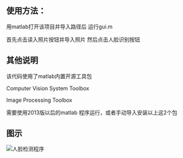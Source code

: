 
## 使用方法：

用matlab打开该项目并导入路径后 运行gui.m

首先点击读入照片按钮并导入照片 然后点击人脸识别按钮


## 其他说明
该代码使用了matlab内置开源工具包

Computer Vision System Toolbox 

Image Processing Toolbox

需要使用2013版以后的matlab 程序运行，或者手动导入安装以上这2个包

## 图示
![人脸检测程序][1]

  


  [1]: http://oevwfwaro.bkt.clouddn.com/%E4%BA%BA%E8%84%B8%E6%A3%80%E6%B5%8B.PNG
